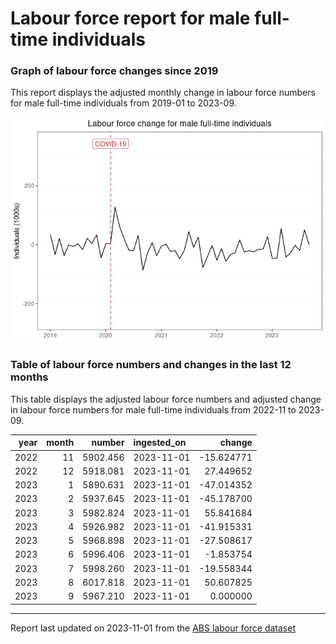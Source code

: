 Labour force report for male full-time individuals
================

### Graph of labour force changes since 2019

This report displays the adjusted monthly change in labour force numbers
for male full-time individuals from 2019-01 to 2023-09.

![](male_full-time_report_files/figure-gfm/unnamed-chunk-2-1.png)<!-- -->

### Table of labour force numbers and changes in the last 12 months

This table displays the adjusted labour force numbers and adjusted
change in labour force numbers for male full-time individuals from
2022-11 to 2023-09.

| year | month |   number | ingested_on |     change |
|-----:|------:|---------:|:------------|-----------:|
| 2022 |    11 | 5902.456 | 2023-11-01  | -15.624771 |
| 2022 |    12 | 5918.081 | 2023-11-01  |  27.449652 |
| 2023 |     1 | 5890.631 | 2023-11-01  | -47.014352 |
| 2023 |     2 | 5937.645 | 2023-11-01  | -45.178700 |
| 2023 |     3 | 5982.824 | 2023-11-01  |  55.841684 |
| 2023 |     4 | 5926.982 | 2023-11-01  | -41.915331 |
| 2023 |     5 | 5968.898 | 2023-11-01  | -27.508617 |
| 2023 |     6 | 5996.406 | 2023-11-01  |  -1.853754 |
| 2023 |     7 | 5998.260 | 2023-11-01  | -19.558344 |
| 2023 |     8 | 6017.818 | 2023-11-01  |  50.607825 |
| 2023 |     9 | 5967.210 | 2023-11-01  |   0.000000 |

------------------------------------------------------------------------

Report last updated on 2023-11-01 from the [ABS labour force
dataset](https://www.abs.gov.au/statistics/labour/employment-and-unemployment/labour-force-australia/latest-release)

